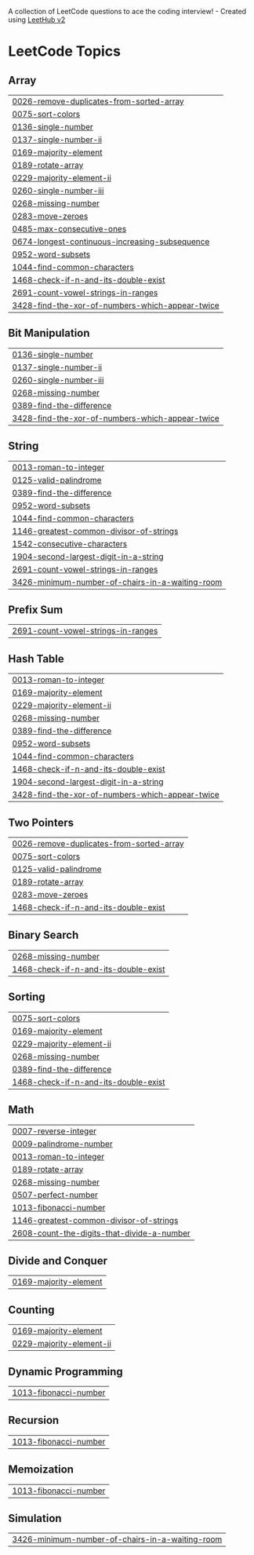 A collection of LeetCode questions to ace the coding interview! - Created using [LeetHub v2](https://github.com/arunbhardwaj/LeetHub-2.0)
<!---LeetCode Topics Start-->
# LeetCode Topics
## Array
|  |
| ------- |
| [0026-remove-duplicates-from-sorted-array](https://github.com/iamrajank/LeetCode-Solution/tree/master/0026-remove-duplicates-from-sorted-array) |
| [0075-sort-colors](https://github.com/iamrajank/LeetCode-Solution/tree/master/0075-sort-colors) |
| [0136-single-number](https://github.com/iamrajank/LeetCode-Solution/tree/master/0136-single-number) |
| [0137-single-number-ii](https://github.com/iamrajank/LeetCode-Solution/tree/master/0137-single-number-ii) |
| [0169-majority-element](https://github.com/iamrajank/LeetCode-Solution/tree/master/0169-majority-element) |
| [0189-rotate-array](https://github.com/iamrajank/LeetCode-Solution/tree/master/0189-rotate-array) |
| [0229-majority-element-ii](https://github.com/iamrajank/LeetCode-Solution/tree/master/0229-majority-element-ii) |
| [0260-single-number-iii](https://github.com/iamrajank/LeetCode-Solution/tree/master/0260-single-number-iii) |
| [0268-missing-number](https://github.com/iamrajank/LeetCode-Solution/tree/master/0268-missing-number) |
| [0283-move-zeroes](https://github.com/iamrajank/LeetCode-Solution/tree/master/0283-move-zeroes) |
| [0485-max-consecutive-ones](https://github.com/iamrajank/LeetCode-Solution/tree/master/0485-max-consecutive-ones) |
| [0674-longest-continuous-increasing-subsequence](https://github.com/iamrajank/LeetCode-Solution/tree/master/0674-longest-continuous-increasing-subsequence) |
| [0952-word-subsets](https://github.com/iamrajank/LeetCode-Solution/tree/master/0952-word-subsets) |
| [1044-find-common-characters](https://github.com/iamrajank/LeetCode-Solution/tree/master/1044-find-common-characters) |
| [1468-check-if-n-and-its-double-exist](https://github.com/iamrajank/LeetCode-Solution/tree/master/1468-check-if-n-and-its-double-exist) |
| [2691-count-vowel-strings-in-ranges](https://github.com/iamrajank/LeetCode-Solution/tree/master/2691-count-vowel-strings-in-ranges) |
| [3428-find-the-xor-of-numbers-which-appear-twice](https://github.com/iamrajank/LeetCode-Solution/tree/master/3428-find-the-xor-of-numbers-which-appear-twice) |
## Bit Manipulation
|  |
| ------- |
| [0136-single-number](https://github.com/iamrajank/LeetCode-Solution/tree/master/0136-single-number) |
| [0137-single-number-ii](https://github.com/iamrajank/LeetCode-Solution/tree/master/0137-single-number-ii) |
| [0260-single-number-iii](https://github.com/iamrajank/LeetCode-Solution/tree/master/0260-single-number-iii) |
| [0268-missing-number](https://github.com/iamrajank/LeetCode-Solution/tree/master/0268-missing-number) |
| [0389-find-the-difference](https://github.com/iamrajank/LeetCode-Solution/tree/master/0389-find-the-difference) |
| [3428-find-the-xor-of-numbers-which-appear-twice](https://github.com/iamrajank/LeetCode-Solution/tree/master/3428-find-the-xor-of-numbers-which-appear-twice) |
## String
|  |
| ------- |
| [0013-roman-to-integer](https://github.com/iamrajank/LeetCode-Solution/tree/master/0013-roman-to-integer) |
| [0125-valid-palindrome](https://github.com/iamrajank/LeetCode-Solution/tree/master/0125-valid-palindrome) |
| [0389-find-the-difference](https://github.com/iamrajank/LeetCode-Solution/tree/master/0389-find-the-difference) |
| [0952-word-subsets](https://github.com/iamrajank/LeetCode-Solution/tree/master/0952-word-subsets) |
| [1044-find-common-characters](https://github.com/iamrajank/LeetCode-Solution/tree/master/1044-find-common-characters) |
| [1146-greatest-common-divisor-of-strings](https://github.com/iamrajank/LeetCode-Solution/tree/master/1146-greatest-common-divisor-of-strings) |
| [1542-consecutive-characters](https://github.com/iamrajank/LeetCode-Solution/tree/master/1542-consecutive-characters) |
| [1904-second-largest-digit-in-a-string](https://github.com/iamrajank/LeetCode-Solution/tree/master/1904-second-largest-digit-in-a-string) |
| [2691-count-vowel-strings-in-ranges](https://github.com/iamrajank/LeetCode-Solution/tree/master/2691-count-vowel-strings-in-ranges) |
| [3426-minimum-number-of-chairs-in-a-waiting-room](https://github.com/iamrajank/LeetCode-Solution/tree/master/3426-minimum-number-of-chairs-in-a-waiting-room) |
## Prefix Sum
|  |
| ------- |
| [2691-count-vowel-strings-in-ranges](https://github.com/iamrajank/LeetCode-Solution/tree/master/2691-count-vowel-strings-in-ranges) |
## Hash Table
|  |
| ------- |
| [0013-roman-to-integer](https://github.com/iamrajank/LeetCode-Solution/tree/master/0013-roman-to-integer) |
| [0169-majority-element](https://github.com/iamrajank/LeetCode-Solution/tree/master/0169-majority-element) |
| [0229-majority-element-ii](https://github.com/iamrajank/LeetCode-Solution/tree/master/0229-majority-element-ii) |
| [0268-missing-number](https://github.com/iamrajank/LeetCode-Solution/tree/master/0268-missing-number) |
| [0389-find-the-difference](https://github.com/iamrajank/LeetCode-Solution/tree/master/0389-find-the-difference) |
| [0952-word-subsets](https://github.com/iamrajank/LeetCode-Solution/tree/master/0952-word-subsets) |
| [1044-find-common-characters](https://github.com/iamrajank/LeetCode-Solution/tree/master/1044-find-common-characters) |
| [1468-check-if-n-and-its-double-exist](https://github.com/iamrajank/LeetCode-Solution/tree/master/1468-check-if-n-and-its-double-exist) |
| [1904-second-largest-digit-in-a-string](https://github.com/iamrajank/LeetCode-Solution/tree/master/1904-second-largest-digit-in-a-string) |
| [3428-find-the-xor-of-numbers-which-appear-twice](https://github.com/iamrajank/LeetCode-Solution/tree/master/3428-find-the-xor-of-numbers-which-appear-twice) |
## Two Pointers
|  |
| ------- |
| [0026-remove-duplicates-from-sorted-array](https://github.com/iamrajank/LeetCode-Solution/tree/master/0026-remove-duplicates-from-sorted-array) |
| [0075-sort-colors](https://github.com/iamrajank/LeetCode-Solution/tree/master/0075-sort-colors) |
| [0125-valid-palindrome](https://github.com/iamrajank/LeetCode-Solution/tree/master/0125-valid-palindrome) |
| [0189-rotate-array](https://github.com/iamrajank/LeetCode-Solution/tree/master/0189-rotate-array) |
| [0283-move-zeroes](https://github.com/iamrajank/LeetCode-Solution/tree/master/0283-move-zeroes) |
| [1468-check-if-n-and-its-double-exist](https://github.com/iamrajank/LeetCode-Solution/tree/master/1468-check-if-n-and-its-double-exist) |
## Binary Search
|  |
| ------- |
| [0268-missing-number](https://github.com/iamrajank/LeetCode-Solution/tree/master/0268-missing-number) |
| [1468-check-if-n-and-its-double-exist](https://github.com/iamrajank/LeetCode-Solution/tree/master/1468-check-if-n-and-its-double-exist) |
## Sorting
|  |
| ------- |
| [0075-sort-colors](https://github.com/iamrajank/LeetCode-Solution/tree/master/0075-sort-colors) |
| [0169-majority-element](https://github.com/iamrajank/LeetCode-Solution/tree/master/0169-majority-element) |
| [0229-majority-element-ii](https://github.com/iamrajank/LeetCode-Solution/tree/master/0229-majority-element-ii) |
| [0268-missing-number](https://github.com/iamrajank/LeetCode-Solution/tree/master/0268-missing-number) |
| [0389-find-the-difference](https://github.com/iamrajank/LeetCode-Solution/tree/master/0389-find-the-difference) |
| [1468-check-if-n-and-its-double-exist](https://github.com/iamrajank/LeetCode-Solution/tree/master/1468-check-if-n-and-its-double-exist) |
## Math
|  |
| ------- |
| [0007-reverse-integer](https://github.com/iamrajank/LeetCode-Solution/tree/master/0007-reverse-integer) |
| [0009-palindrome-number](https://github.com/iamrajank/LeetCode-Solution/tree/master/0009-palindrome-number) |
| [0013-roman-to-integer](https://github.com/iamrajank/LeetCode-Solution/tree/master/0013-roman-to-integer) |
| [0189-rotate-array](https://github.com/iamrajank/LeetCode-Solution/tree/master/0189-rotate-array) |
| [0268-missing-number](https://github.com/iamrajank/LeetCode-Solution/tree/master/0268-missing-number) |
| [0507-perfect-number](https://github.com/iamrajank/LeetCode-Solution/tree/master/0507-perfect-number) |
| [1013-fibonacci-number](https://github.com/iamrajank/LeetCode-Solution/tree/master/1013-fibonacci-number) |
| [1146-greatest-common-divisor-of-strings](https://github.com/iamrajank/LeetCode-Solution/tree/master/1146-greatest-common-divisor-of-strings) |
| [2608-count-the-digits-that-divide-a-number](https://github.com/iamrajank/LeetCode-Solution/tree/master/2608-count-the-digits-that-divide-a-number) |
## Divide and Conquer
|  |
| ------- |
| [0169-majority-element](https://github.com/iamrajank/LeetCode-Solution/tree/master/0169-majority-element) |
## Counting
|  |
| ------- |
| [0169-majority-element](https://github.com/iamrajank/LeetCode-Solution/tree/master/0169-majority-element) |
| [0229-majority-element-ii](https://github.com/iamrajank/LeetCode-Solution/tree/master/0229-majority-element-ii) |
## Dynamic Programming
|  |
| ------- |
| [1013-fibonacci-number](https://github.com/iamrajank/LeetCode-Solution/tree/master/1013-fibonacci-number) |
## Recursion
|  |
| ------- |
| [1013-fibonacci-number](https://github.com/iamrajank/LeetCode-Solution/tree/master/1013-fibonacci-number) |
## Memoization
|  |
| ------- |
| [1013-fibonacci-number](https://github.com/iamrajank/LeetCode-Solution/tree/master/1013-fibonacci-number) |
## Simulation
|  |
| ------- |
| [3426-minimum-number-of-chairs-in-a-waiting-room](https://github.com/iamrajank/LeetCode-Solution/tree/master/3426-minimum-number-of-chairs-in-a-waiting-room) |
<!---LeetCode Topics End-->